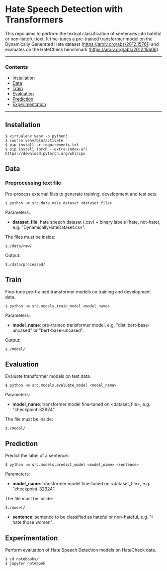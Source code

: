 # Hate Speech Detection with Transformers

This repo aims to perform the textual classification of sentences into hateful or non-hateful text. It fine-tunes a pre-trained transformer model on the Dynamically Generated Hate dataset (https://arxiv.org/abs/2012.15761) and evaluates on the HateCheck benchmark (https://arxiv.org/abs/2012.15606).

---

### Contents

* [Installation](#installation)
* [Data](#Data)
* [Train](#Train)
* [Evaluation](#Evaluation)
* [Prediction](#Prediction)
* [Experimentation](#Experimentation)

---

## Installation
```console
$ virtualenv venv -p python3
$ source venv/bin/activate
$ pip install -r requirements.txt
$ pip install torch --extra-index-url https://download.pytorch.org/whl/cpu
```

## Data

### Preprocessing text file

Pre-process external files to generate training, development and test sets.

```console
$ python -m src.data.make_dataset <dataset_file>
```
Parameters:
* **dataset_file**: hate speech dataset (.csv) + binary labels (hate, not-hate), e.g. "DynamicallyHateDataset.csv".

The files must be inside:
```console
$./data/raw/
```

Output:
```console
$./data/processed/
```

## Train
Fine-tune pre-trained transformer models on training and development data.

```console
$ python -m src.models.train_model <model_name>
```
Parameters:
* **model_name**: pre-trained transformer model, e.g. "distilbert-base-uncased" or "bert-base-uncased".

Output:
```console
$./model/
```

## Evaluation

Evaluate transformer models on test data.

```console
$ python -m src.models.evaluate_model <model_name>
```
Parameters:
* **model_name**: transformer model fine-tuned on <dataset_file>, e.g. "checkpoint-32924".

The file must be inside:
```console
$./model/
```

## Prediction

Predict the label of a sentence.

```console
$ python -m src.models.predict_model <model_name> <sentence>
```
Parameters:
* **model_name**: transformer model fine-tuned on <dataset_file>, e.g. "checkpoint-32924".

The file must be inside:
```console
$./model/
```

* **sentence**: sentence to be classified as hateful or non-hateful, e.g. "I hate those women".

## Experimentation

Perform evaluation of Hate Speech Detection models on HateCheck data.

```console
$ cd notebooks/
$ jupyter notebook
```
